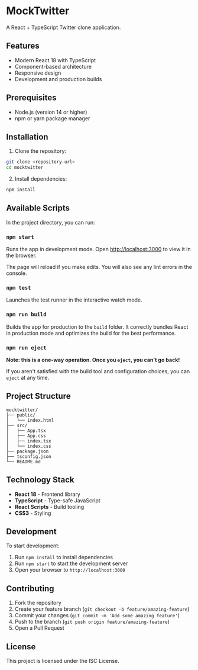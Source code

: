 # MockTwitter

A React + TypeScript Twitter clone application.

## Features

- Modern React 18 with TypeScript
- Component-based architecture
- Responsive design
- Development and production builds

## Prerequisites

- Node.js (version 14 or higher)
- npm or yarn package manager

## Installation

1. Clone the repository:
```bash
git clone <repository-url>
cd mocktwitter
```

2. Install dependencies:
```bash
npm install
```

## Available Scripts

In the project directory, you can run:

### `npm start`

Runs the app in development mode.
Open [http://localhost:3000](http://localhost:3000) to view it in the browser.

The page will reload if you make edits.
You will also see any lint errors in the console.

### `npm test`

Launches the test runner in the interactive watch mode.

### `npm run build`

Builds the app for production to the `build` folder.
It correctly bundles React in production mode and optimizes the build for the best performance.

### `npm run eject`

**Note: this is a one-way operation. Once you `eject`, you can't go back!**

If you aren't satisfied with the build tool and configuration choices, you can `eject` at any time.

## Project Structure

```
mocktwitter/
├── public/
│   └── index.html
├── src/
│   ├── App.tsx
│   ├── App.css
│   ├── index.tsx
│   └── index.css
├── package.json
├── tsconfig.json
└── README.md
```

## Technology Stack

- **React 18** - Frontend library
- **TypeScript** - Type-safe JavaScript
- **React Scripts** - Build tooling
- **CSS3** - Styling

## Development

To start development:

1. Run `npm install` to install dependencies
2. Run `npm start` to start the development server
3. Open your browser to `http://localhost:3000`

## Contributing

1. Fork the repository
2. Create your feature branch (`git checkout -b feature/amazing-feature`)
3. Commit your changes (`git commit -m 'Add some amazing feature'`)
4. Push to the branch (`git push origin feature/amazing-feature`)
5. Open a Pull Request

## License

This project is licensed under the ISC License.